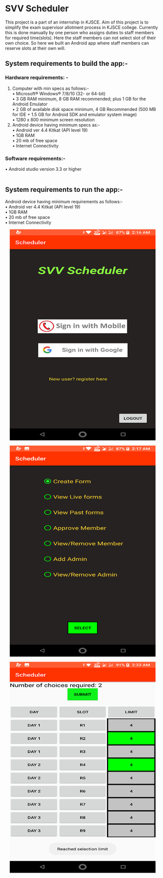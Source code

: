 # SVV Scheduler
This project is a part of an internship in KJSCE. 
Aim of this project is to simplify the exam supervisor allotment process in KJSCE college. Currently this is done manually by one person who assigns duties to staff members for required time(slots). Here the staff members can not select slot of their own choice.
So here we built an Android app where staff members can reserve slots at their own will.

## System requirements to build the app:-
### Hardware requirements: - <br>
1) Computer with min specs as follows:- <br>
• Microsoft® Windows® 7/8/10 (32- or 64-bit) <br>
• 3 GB RAM minimum, 8 GB RAM recommended; plus 1 GB for the Android Emulator <br>
• 2 GB of available disk space minimum, 4 GB Recommended (500 MB for IDE + 1.5 GB for Android SDK and emulator system image) <br>
• 1280 x 800 minimum screen resolution <br>
2) Android device having minimum specs as:- <br>
• Android ver 4.4 Kitkat (API level 19) <br>
• 1GB RAM <br>
• 20 mb of free space <br>
• Internet Connectivity <br>

### Software requirements:-  <br>
• Android studio version 3.3 or higher<br> <br>


## System requirements to run the app:-<br>
Android device having minimum requirements as follows:-<br>
• Android ver 4.4 Kitkat (API level 19)<br>
• 1GB RAM<br>
• 20 mb of free space<br>
• Internet Connectivity<br>

<p align="center">
  <img alt="screenshot" src="https://github.com/92ganesh/Scheduler/blob/master/s1.png">
</p>
<p align="center">
  <img alt="screenshot" src="https://github.com/92ganesh/Scheduler/blob/master/s2.png">
</p>
<p align="center">
  <img alt="screenshot" src="https://github.com/92ganesh/Scheduler/blob/master/s3.png">
</p>
